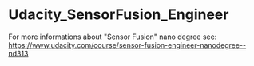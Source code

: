 # Udacity_SensorFusion_Engineer
For more informations about "Sensor Fusion" nano degree see: https://www.udacity.com/course/sensor-fusion-engineer-nanodegree--nd313
